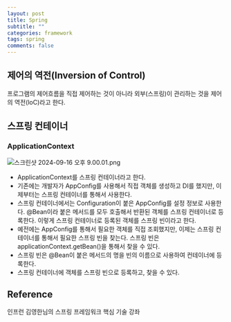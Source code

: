 ```yaml
---
layout: post
title: Spring 
subtitle: ""
categories: framework
tags: spring
comments: false
---
```


## 제어의 역전(Inversion of Control)

프로그램의 제어흐름을 직접 제어하는 것이 아니라 외부(스프링)이 관리하는 것을 제어의 역전(loC)라고 한다.

## 스프링 컨테이너
### ApplicationContext
![스크린샷 2024-09-16 오후 9.00.01.png](..%2F..%2F..%2F..%2F..%2F..%2Fvar%2Ffolders%2F82%2F66zt2rjn769ftdd689_2327m0000gn%2FT%2FTemporaryItems%2FNSIRD_screencaptureui_f8QpUZ%2F%EC%8A%A4%ED%81%AC%EB%A6%B0%EC%83%B7%202024-09-16%20%EC%98%A4%ED%9B%84%209.00.01.png)
- ApplicationContext를 스프링 컨테이너라고 한다.
- 기존에는 개발자가 AppConfig를 사용해서 직접 객체를 생성하고 DI를 했지만, 이제부터는 스프링 컨테이너를 통해서 사용한다.
- 스프링 컨테이너에서는 Configuration이 붙은 AppConfig를 설정 정보로 사용한다. @Bean이라 붙은 메서드를 모두 호출해서 반환된 객체를 스프링 컨테이너로 등록한다. 이렇게 스프링 컨테이너로 등록된 객체를 스프링 빈이라고 한다.
- 예전에는 AppConfig를 통해서 필요한 객체를 직접 조회했지만, 이제는 스프링 컨테이너를 통해서 필요한 스프링 빈을 찾는다. 스프링 빈은 applicationContext.getBean()을 통해서 찾을 수 있다.
- 스프링 빈은 @Bean이 붙은 메서드의 명을 빈의 이름으로 사용하여 컨테이너에 등록한다.
- 스프링 컨테이너에 객체를 스프링 빈으로 등록하고, 찾을 수 있다.

## Reference

인프런 김영한님의 스프링 프레임워크 핵심 기술 강좌